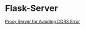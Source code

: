 # Flask-Server
[Proxy Server for Avoiding CORS Error](https://kakarot2000.medium.com/building-a-proxy-server-as-a-workaround-for-cors-error-2a5e51188e33)
